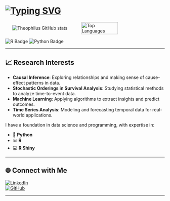 # [![Typing SVG](https://readme-typing-svg.herokuapp.com?font=Fira+Code&pause=1000&color=4A2AF7&width=435&lines=Welcome+to+my+Profile+%F0%9F%91%8B)](https://git.io/typing-svg)



<div style="display: flex; flex-direction: row; justify-content: space-around; align-items: center;">
  <img src="https://github-readme-stats-sigma-five.vercel.app/api?username=Theophilus-Baidoo&theme=react" 
            alt="Theophilus GitHub stats" />
  <img src="https://github-readme-stats.vercel.app/api/top-langs/?username=Theophilus-Baidoo&layout=compact&theme=radical" alt="Top Languages" style="width: 48%;"/>
</div>





![R Badge](https://img.shields.io/badge/-276DC3?style=flat-square&logo=r&logoColor=white)
![Python Badge](https://img.shields.io/badge/-Python-3776AB?style=flat-square&logo=python&logoColor=white)
 
---


## 📈 Research Interests

- **Causal Inference**: Exploring relationships and making sense of cause-effect patterns in data.
- **Stochastic Orderings in Survival Analysis**: Studying statistical methods to analyze time-to-event data.
- **Machine Learning**: Applying algorithms to extract insights and predict outcomes.
- **Time Series Analysis**: Modeling and forecasting temporal data for real-world applications.


I have a foundation in data science and programming, with expertise in:

- 🐍 **Python**
- 📊 **R**
- 💻 **R Shiny**

---

## 🌐 Connect with Me

[![LinkedIn](https://img.shields.io/badge/LinkedIn-%230077B5.svg?style=flat&logo=linkedin&logoColor=white)](https://www.linkedin.com/in/theophilus-g-baidoo-5088b31b9/)  
[![GitHub](https://img.shields.io/badge/GitHub-%2312100E.svg?style=flat&logo=github&logoColor=white)](https://github.com/Theophilus-Baidoo) 


---



